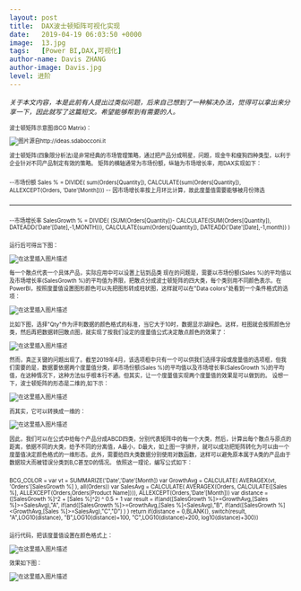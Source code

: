 ```yaml
---
layout: post
title:  DAX波士顿矩阵可视化实现
date:   2019-04-19 06:03:50 +0000
image:  13.jpg
tags:   [Power BI,DAX,可视化]
author-name: Davis ZHANG
author-image: Davis.jpg
level: 进阶
---
```


<small>*关于本文内容，本是此前有人提出过类似问题，后来自己想到了一种解决办法，觉得可以拿出来分享一下，因此就写了这篇短文。希望能够帮到有需要的人。*<small>

波士顿矩阵示意图(BCG Matrix)：

![图片源自http://ideas.sdabocconi.it](https://img-blog.csdnimg.cn/20191129160615223.png?x-oss-process=image/watermark,type_ZmFuZ3poZW5naGVpdGk,shadow_10,text_d3d3LmQtYmkudGVjaA==,size_16,color_FFFFFF,t_70)

波士顿矩阵(四象限分析法)是非常经典的市场管理策略，通过把产品分成明星，问题，现金牛和瘦狗四种类型，以利于企业针对不同产品制定有效的策略。
矩阵的横轴通常为市场份额，纵轴为市场增长率，用DAX实现如下：

>```Python
--市场份额
Sales % = 
DIVIDE(
    sum(Orders[Quantity]),
    CALCULATE(sum(Orders[Quantity]),
        ALLEXCEPT(Orders,
            'Date'[Month]))) -- 因市场增长率按上月环比计算，故此度量值需要能够被月份筛选
>```
--------------------------------------------------------------------------------------------------
>```Python
--市场增长率
SalesGrowth % = 
DIVIDE(
        (SUM(Orders[Quantity])-
            CALCULATE(SUM(Orders[Quantity]),
                DATEADD('Date'[Date],-1,MONTH))),
        CALCULATE(sum(Orders[Quantity]),
            DATEADD('Date'[Date],-1,month))
    )
>```

运行后可得出下图：

![在这里插入图片描述](https://img-blog.csdnimg.cn/20191129160651563.png?x-oss-process=image/watermark,type_ZmFuZ3poZW5naGVpdGk,shadow_10,text_d3d3LmQtYmkudGVjaA==,size_16,color_FFFFFF,t_70)

每一个散点代表一个具体产品，实际应用中可以设置上钻到品类
现在的问题是，需要以市场份额(Sales %)的平均值以及市场增长率(SalesGrowth %)的平均值为界限，把散点分成波士顿矩阵的四大类，每个类别用不同颜色表示。在PowerBI，按照度量值设置图形颜色可以先把图形转成柱状图，这样就可以在"Data colors"处看到一个条件格式的选项：

![在这里插入图片描述](https://img-blog.csdnimg.cn/20191129160706614.png)

比如下图，选择"Qty"作为评判数据的颜色格式的标准，当它大于10时，数据显示湖绿色。这样，柱图就会按照颜色分类，然后再把数据转回散点图，就实现了按我们设定的度量值公式决定散点颜色的效果了：

![在这里插入图片描述](https://img-blog.csdnimg.cn/20191129160716921.png?x-oss-process=image/watermark,type_ZmFuZ3poZW5naGVpdGk,shadow_10,text_d3d3LmQtYmkudGVjaA==,size_16,color_FFFFFF,t_70)

然而，真正关键的问题出现了。截至2019年4月，该选项框中只有一个可以供我们选择字段或度量值的选项框，但我们需要的是，数据要依据两个度量值分类，即市场份额(Sales %)的平均值以及市场增长率(SalesGrowth %)的平均值，在这种情况下，这种方法似乎根本行不通。但其实，让一个度量值实现两个度量值的效果是可以做到的。
设想一下，波士顿矩阵的形态是二维的,如下示：

![在这里插入图片描述](https://img-blog.csdnimg.cn/20191129160732216.png?x-oss-process=image/watermark,type_ZmFuZ3poZW5naGVpdGk,shadow_10,text_d3d3LmQtYmkudGVjaA==,size_16,color_FFFFFF,t_70)

而其实，它可以转换成一维的：

![在这里插入图片描述](https://img-blog.csdnimg.cn/2019112916163422.png)

因此，我们可以在公式中给每个产品分成ABCD四类，分别代表矩阵中的每一个大类，然后，计算出每个散点与原点的距离，依据不同的大类，给予不同的分离值，A最小，D最大，如上图一字排开，就可以成功把矩阵转化为可以由一个度量值决定颜色格式的一维形态。此外，需要给四大类数据分别使用对数函数，这样可以避免原本属于A类的产品由于数据较大而被错误分类到B,C甚至D的情况。
依照这一理论，编写公式如下：

>```Python
BCG_COLOR = 
var vt = SUMMARIZE('Date','Date'[Month])
var GrowthAvg = 
CALCULATE(
AVERAGEX(vt,
    'Orders'[SalesGrowth %]
    ),
all(Orders))
var SalesAvg = 
CALCULATE(
    AVERAGEX(Orders,
        CALCULATE([Sales %],
            ALLEXCEPT(Orders,Orders[Product Name]))),
    ALLEXCEPT(Orders,'Date'[Month]))
var distance = ([SalesGrowth %]^2 + [Sales %]^2) ^ 0.5 + 1
var result = 
if(and([SalesGrowth %]>=GrowthAvg,[Sales %]>=SalesAvg),"A",
if(and([SalesGrowth %]>=GrowthAvg,[Sales %]<SalesAvg),"B",
if(and([SalesGrowth %]<GrowthAvg,[Sales %]>=SalesAvg),"C","D")
)
)
return
if(distance = 0,BLANK(),
switch(result,
    "A",LOG10(distance),
    "B",LOG10(distance)+100,
    "C",LOG10(distance)+200,
    log10(distance)+300))
>```

运行代码，把该度量值设置在颜色格式上：

![在这里插入图片描述](https://img-blog.csdnimg.cn/20191129161814262.png?x-oss-process=image/watermark,type_ZmFuZ3poZW5naGVpdGk,shadow_10,text_d3d3LmQtYmkudGVjaA==,size_16,color_FFFFFF,t_70)

效果如下图：

![在这里插入图片描述](https://img-blog.csdnimg.cn/20191129161919697.png?x-oss-process=image/watermark,type_ZmFuZ3poZW5naGVpdGk,shadow_10,text_d3d3LmQtYmkudGVjaA==,size_16,color_FFFFFF,t_70)